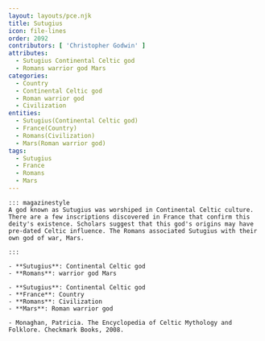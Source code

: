 ```yaml
---
layout: layouts/pce.njk
title: Sutugius
icon: file-lines
order: 2092
contributors: [ 'Christopher Godwin' ]
attributes:
  - Sutugius Continental Celtic god
  - Romans warrior god Mars
categories:
  - Country
  - Continental Celtic god
  - Roman warrior god
  - Civilization
entities:
  - Sutugius(Continental Celtic god)
  - France(Country)
  - Romans(Civilization)
  - Mars(Roman warrior god)
tags:
  - Sutugius
  - France
  - Romans
  - Mars
---
```

``` tab [group1:Info]
::: magazinestyle
A god known as Sutugius was worshiped in Continental Celtic culture. There are a few inscriptions discovered in France that confirm this deity's existence. Scholars suggest that this god's origins may have pre-dated Celtic influence. The Romans associated Sutugius with their own god of war, Mars.

:::
```
``` tab [group1:Attributes]
- **Sutugius**: Continental Celtic god
- **Romans**: warrior god Mars
```
``` tab [group1:Entities]
- **Sutugius**: Continental Celtic god
- **France**: Country
- **Romans**: Civilization
- **Mars**: Roman warrior god
```
``` tab [group1:Sources]
- Monaghan, Patricia. The Encyclopedia of Celtic Mythology and Folklore. Checkmark Books, 2008.
```

